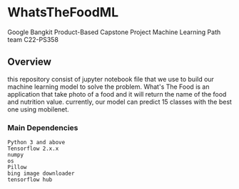 # WhatsTheFoodML

Google Bangkit Product-Based Capstone Project Machine Learning Path team C22-PS358
## Overview
this repository consist of jupyter notebook file that we use to build our machine learning model to solve the problem.
What's The Food is an application that take photo of a food and it will return the name of the food and nutrition value.
currently, our model can predict 15 classes with the best one using mobilenet.

### Main Dependencies
```
Python 3 and above
Tensorflow 2.x.x
numpy
os
Pillow
bing image downloader
tensorflow hub
```
